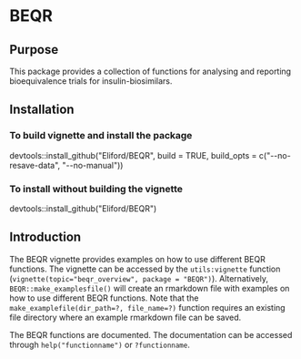 # BEQR
## Purpose  

This package provides a collection of functions for analysing and reporting bioequivalence trials for insulin-biosimilars.

## Installation  

### To build vignette and install the package   

devtools::install_github("Eliford/BEQR", build = TRUE, build_opts = c("--no-resave-data", "--no-manual"))

### To install without building the vignette  

devtools::install_github("Eliford/BEQR")  

## Introduction  

The BEQR vignette provides examples on how to use different BEQR functions. 
The vignette can be accessed by the `utils:vignette` function (`vignette(topic="beqr_overview", package = "BEQR")`). 
Alternatively, `BEQR::make_examplesfile()` will create an rmarkdown file with examples on how to use different BEQR functions.
Note that the `make_examplefile(dir_path=?, file_name=?)` function requires an existing file directory where an example rmarkdown file can be saved.

The BEQR functions are documented. The documentation can be accessed through `help("functionname")` or `?functionname`.
